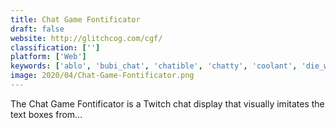```yaml
---
title: Chat Game Fontificator
draft: false 
website: http://glitchcog.com/cgf/
classification: ['']
platform: ['Web']
keywords: ['ablo', 'bubi_chat', 'chatible', 'chatty', 'coolant', 'die_with_me', 'down_to_lunch', 'igdm', 'meow', 'pidgin', 'realtalk', 'roomchat', 'shower_beer', 'strangerbot', 'tchat_for_twitch', 'talk_turkey', 'talkshow', 'tc_chat_client_for_twitch', 'yahoo_together', 'tea_orbit']
image: 2020/04/Chat-Game-Fontificator.png
---
```

The Chat Game Fontificator is a Twitch chat display that visually imitates the text boxes from...